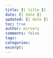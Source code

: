 ```yaml
---
title: {{ title }}
date: {{ date }}
updated: {{ date }}
toc: true
author: mirsery
comments: false
tags:
categories:
excerpt:
---
```



<!-- toc -->